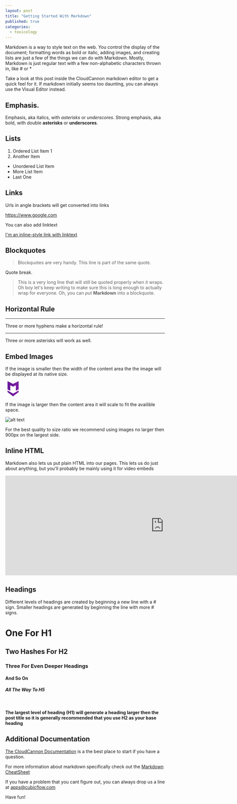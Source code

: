 ```yaml
---
layout: post
title: "Getting Started With Markdown"
published: true
categories:
  - toxicology
---
```


Markdown is a way to style text on the web. You control the display of the document; formatting words as bold or italic, adding images, and creating lists are just a few of the things we can do with Markdown. Mostly, Markdown is just regular text with a few non-alphabetic characters thrown in, like # or *

Take a look at this post inside the CloudCannon markdown editor to get a quick feel for it. If markdown initially seems too daunting, you can always use the Visual Editor instead.


## Emphasis.

Emphasis, aka italics, with *asterisks* or _underscores_. Strong emphasis, aka bold, with double **asterisks** or __underscores__.


## Lists

1. Ordered List Item 1
2. Another Item

* Unordered List Item
* More List Item
* Last One

## Links

Urls in angle brackets will get converted into links

<https://www.google.com>

You can also add linktext

[I'm an inline-style link with linktext](https://www.google.com "Google's Homepage")

## Blockquotes

> Blockquotes are very handy.
> This line is part of the same quote.

Quote break.

> This is a very long line that will still be quoted properly when it wraps. Oh boy let's keep writing to make sure this is long enough to actually wrap for everyone. Oh, you can *put* **Markdown** into a blockquote.


## Horizontal Rule

---

Three or more hyphens make a horizontal rule!

***

Three or more asterisks will work as well.


## Embed Images

If the image is smaller then the width of the content area the the image will be displayed at its native size.

![alt text](https://github.com/adam-p/markdown-here/raw/master/src/common/images/icon48.png "Logo Title Text 1")

If the image is larger then the content area it will scale to fit the availible space.

![alt text](http://images.shape.mdpcdn.com/sites/shape.com/files/adderall-fb.jpg)

For the best quality to size ratio we recommend using images no larger then 900px on the largest side.

## Inline HTML

Markdown also lets us put plain HTML into our pages. This lets us do just about anything, but you'll probably be mainly using it for video embeds

<iframe width="1000" height="315" src="https://www.youtube.com/embed/6A5EpqqDOdk?rel=0&amp;controls=0&amp;showinfo=0" frameborder="0" allowfullscreen></iframe>


## Headings

Different levels of headings are created by beginning a new line with a # sign. Smaller headings are generated by beginning the line with more # signs.

# One For H1

## Two Hashes For H2

### Three For Even Deeper Headings

#### And So On

##### All The Way To H5

&nbsp;

**The largest level of heading (H1) will generate a heading larger then the post title so it is generally recommended that you use H2 as your base heading**

## Additional Documentation

[The CloudCannon Documentation](https://docs.cloudcannon.com/) is a the best place to start if you have a question.

For more information about markdown specifically check out the [Markdown CheatSheet](https://github.com/adam-p/markdown-here/wiki/Markdown-Cheatsheet#links)

If you have a problem that you cant figure out, you can always drop us a line at  [apps@cubicflow.com](mailto:apps@cubicflow.com)

Have fun!
